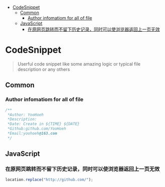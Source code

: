 <!-- TOC -->

- [CodeSnippet](#codesnippet)
  - [Common](#common)
    - [Author infomatiom for all of file](#author-infomatiom-for-all-of-file)
  - [JavaScript](#javascript)
    - [在原网页跳转而不留下历史记录，同时可以使浏览器返回上一页无效](#在原网页跳转而不留下历史记录同时可以使浏览器返回上一页无效)

<!-- /TOC -->

# CodeSnippet

> Userful code snippet like some amazing logic or typical file description or any others

## Common

### Author infomatiom for all of file

```js
/**
 *Author: YooHoeh
 *Description:
 *Date: Create in ${TIME} ${DATE}
 *Github:github.com/YooHoeh
 *Email:yoohoeh@163.com
 */
```

## JavaScript

### 在原网页跳转而不留下历史记录，同时可以使浏览器返回上一页无效

```js
location.replace("http://github.com/");
```
